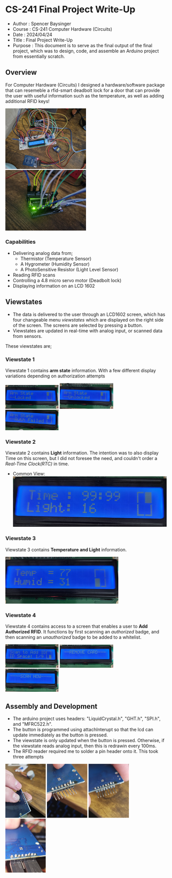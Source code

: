 # CS-241 Final Project Write-Up
- Author  : Spencer Baysinger
- Course  : CS-241 Computer Hardware (Circuits)
- Date    : 2024/04/24
- Title   : Final Project Write-Up
- Purpose : This document is to serve as the final output of the final project, which was to design, code, and assemble an Arduino project from essentially scratch.

## Overview
For Computer Hardware (Circuits) I designed a hardware/software package that can resemeble a rfid-smart deadbolt lock for a door that can provide the user with useful information such as the temperature, as well as adding additional RFID keys!

<p>
  <img src="https://github.com/sowens23/CS-F241/blob/main/media/fullpic1.jpg" width="50%" />
  <img src="https://github.com/sowens23/CS-F241/blob/main/media/fullpic2.jpg" width="50%" /> 
</p>

### Capabilities
  - Delivering analog data from;
    - Thermistor (Temperature Sensor) 
    - A Hygrometer (Humidity Sensor)
    - A PhotoSensitive Resistor (Light Level Sensor)
  - Reading RFID scans
  - Controlling a 4.8 micro servo motor (Deadbolt lock)
  - Displaying information on an LCD 1602

## Viewstates

- The data is delivered to the user through an LCD1602 screen, which has four changeable menu *viewstates* which are displayed on the right side of the screen. The screens are selected by pressing a button.
- Viewstates are updated in real-time with analog input, or scanned data from sensors.

These viewstates are;

### **Viewstate 1**
Viewstate 1 contains **arm state** information. With a few different display variations depending on authorization attempts

<p>
  <img src="https://github.com/sowens23/CS-F241/blob/main/media/1-1.jpg" width="33%"/>
  <img src="https://github.com/sowens23/CS-F241/blob/main/media/1-2.jpg" width="33%"/> 
  <img src="https://github.com/sowens23/CS-F241/blob/main/media/1-3.jpg" width="33%"/> 
</p>

### **Viewstate 2**
Viewstate 2 contains **Light** information. The intention was to also display Time on this screen, but I did not foresee the need, and couldn't order a *Real-Time Clock(RTC)* in time.
  - Common View: ![Viewstate 2-1](https://github.com/sowens23/CS-F241/blob/main/media/2-1.jpg)

### **Viewstate 3**
Viewstate 3 contains **Temperature and Light** information. 

<img src="https://github.com/sowens23/CS-F241/blob/main/media/3-1.jpg" width="70%"/>

### **Viewstate 4**
Viewstate 4 contains access to a screen that enables a user to **Add Authorized RFID**. It functions by first scanning an *authorized* badge, and then scanning an *unauthorized* badge to be added to a whitelist. 

<p>
  <img src="https://github.com/sowens23/CS-F241/blob/main/media/4-1.jpg" width="33%"/>
  <img src="https://github.com/sowens23/CS-F241/blob/main/media/4-2.jpg" width="33%"/> 
  <img src="https://github.com/sowens23/CS-F241/blob/main/media/4-3.jpg" width="33%"/> 
</p>

## Assembly and Development
- The arduino project uses headers: "LiquidCrystal.h", "GHT.h", "SPI.h", and "MFRC522.h". 
- The button is programmed using attachInterupt so that the lcd can update immediately as the button is pressed.
- The viewstate is only updated when the button is pressed. Otherwise, if the viewstate reads analog input, then this is redrawin every 100ms.
- The RFID reader required me to solder a pin header onto it. This took three attempts

<p>
  <img src="https://github.com/sowens23/CS-F241/blob/main/media/solder1.jpg" width="25%"/>
  <img src="https://github.com/sowens23/CS-F241/blob/main/media/solder2.jpg" width="25%"/> 
  <img src="https://github.com/sowens23/CS-F241/blob/main/media/solder3.jpg" width="25%"/> 
  <img src="https://github.com/sowens23/CS-F241/blob/main/media/solder4.jpg" width="25%"/> 
</p>

